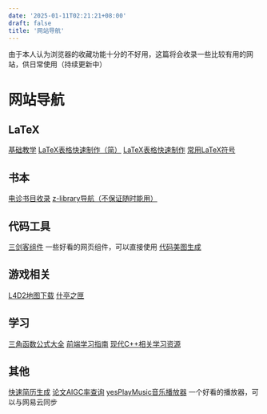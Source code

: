 ```yaml
---
date: '2025-01-11T02:21:21+08:00'
draft: false
title: '网站导航'
---
```


由于本人认为浏览器的收藏功能十分的不好用，这篇将会收录一些比较有用的网站，供日常使用（持续更新中）

# 网站导航

## LaTeX
[基础教学](https://zhuanlan.zhihu.com/p/456055339)
[LaTeX表格快速制作（简）](https://www.tablesgenerator.com/#)
[LaTeX表格快速制作](https://www.latex-tables.com/)
[常用LaTeX符号](https://blog.csdn.net/zgj926503/article/details/52757631)

## 书本
[电诊书目收录](https://guide.samuka007.xyz/articles/ebooks/)
[z-library导航（不保证随时能用）](https://www.tboxn.com/sitetag/zlibrary%E9%95%9C%E5%83%8F%E7%BD%91%E7%AB%99)

## 代码工具
[三剑客组件](https://neumorphism.io/#e0e0e0) 一些好看的网页组件，可以直接使用
[代码美图生成](https://carbon.now.sh/)

## 游戏相关
[L4D2地图下载](https://www.gamemaps.com/l4d2/)
[什亭之匣](https://arona.icu/main)

## 学习
[三角函数公式大全](https://zhuanlan.zhihu.com/p/390928056?utm_id=0)
[前端学习指南](https://book.cosine.ren)
[现代C++相关学习资源](https://guide.scutosc.cn/guide/tutorial/cpp/mq-b.html)

## 其他
[快速简历生成](https://rxresu.me)
[论文AIGC率查询](https://textrecogn.longjin666.cn)
[yesPlayMusic音乐播放器](https://github.com/qier222/YesPlayMusic) 一个好看的播放器，可以与网易云同步